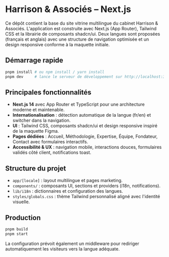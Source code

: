 # Harrison & Associés – Next.js

Ce dépôt contient la base du site vitrine multilingue du cabinet Harrison & Associés. L'application est construite avec Next.js (App Router), Tailwind CSS et la librairie de composants shadcn/ui. Deux langues sont proposées (français et anglais) avec une structure de navigation optimisée et un design responsive conforme à la maquette initiale.

## Démarrage rapide

```bash
pnpm install # ou npm install / yarn install
pnpm dev     # lance le serveur de développement sur http://localhost:3000
```

## Principales fonctionnalités

- **Next.js 14** avec App Router et TypeScript pour une architecture moderne et maintenable.
- **Internationalisation** : détection automatique de la langue (fr/en) et switcher dans la navigation.
- **UI** : Tailwind CSS, composants shadcn/ui et design responsive inspiré de la maquette Figma.
- **Pages dédiées** : Accueil, Méthodologie, Expertise, Équipe, Fondateur, Contact avec formulaires interactifs.
- **Accessibilité & UX** : navigation mobile, interactions douces, formulaires validés côté client, notifications toast.

## Structure du projet

- `app/[locale]` : layout multilingue et pages marketing.
- `components/` : composants UI, sections et providers (i18n, notifications).
- `lib/i18n` : dictionnaires et configuration des langues.
- `styles/globals.css` : thème Tailwind personnalisé aligné avec l'identité visuelle.

## Production

```bash
pnpm build
pnpm start
```

La configuration prévoit également un middleware pour rediriger automatiquement les visiteurs vers la langue adéquate.
